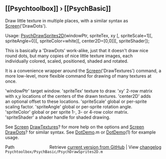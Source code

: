 ## [[Psychtoolbox]] &#8250; [[PsychBasic]]

Draw little texture in multiple places, with a similar syntax as  
[Screen](Screen)('DrawDots').  
  
Usage: [PsychDrawSprites2D](PsychDrawSprites2D)(windowPtr, spriteTex, xy [, spriteScale=1][, spriteAngle=0][, spriteColor=white][, center2D=[0,0]][, spriteShader]);  
  
This is basically a 'DrawDots' work-alike, just that it doesn't draw nice  
round dots, but many copies of nice little texture images, each  
individually colored, scaled, positioned, shaded and rotated.  
  
It is a convenience wrapper around the [Screen](Screen)('DrawTextures') command, a  
more low-level, more flexible command for drawing of many textures at  
once.  
  
'windowPtr' target window. 'spriteTex' texture to draw. 'xy' 2-row matrix  
with x,y locations of the centers of the drawn textures. 'center2D' adds  
an optional offset to these locations. 'spriteScale' global or per-sprite  
scaling factor. 'spriteAngle' global or per-sprite rotation angle.  
'spriteColor' global or per sprite 1-, 3- or 4-row color matrix.  
'spriteShader' a shader handle for shaded drawing.  
  
See [Screen](Screen) [DrawTextures](DrawTextures)? for more help on the options and [Screen](Screen)  
[DrawDots](DrawDots)? for similar syntax. See [DotDemo](DotDemo).m or [DotDemo](DotDemo)(1) for example  
usage.  
  




<div class="code_header" style="text-align:right;">
  <span style="float:left;">Path&nbsp;&nbsp;</span> <span class="counter">Retrieve <a href=
  "https://raw.github.com/Psychtoolbox-3/Psychtoolbox-3/beta/Psychtoolbox/PsychBasic/PsychDrawSprites2D.m">current version from GitHub</a> | View <a href=
  "https://github.com/Psychtoolbox-3/Psychtoolbox-3/commits/beta/Psychtoolbox/PsychBasic/PsychDrawSprites2D.m">changelog</a></span>
</div>
<div class="code">
  <code>Psychtoolbox/PsychBasic/PsychDrawSprites2D.m</code>
</div>

